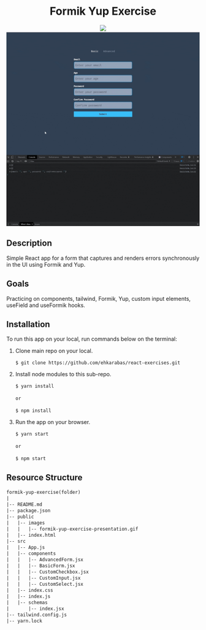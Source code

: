 <div align=center>
	<h1>Formik Yup Exercise</h1>
</div>

<div align="center">
	<a href="https://formik-yup-exercise-ehkarabas.netlify.app/">
		<img src="https://img.shields.io/badge/live-%23.svg?&style=for-the-badge&logo=www&logoColor=white%22&color=black">
	</a>
	<br>
	<img src="./public/images/formik-yup-exercise-presentation.gif"/>
</div>

## Description

Simple React app for a form that captures and renders errors synchronously in the UI using Formik and Yup.

## Goals

Practicing on components, tailwind, Formik, Yup, custom input elements, useField and useFormik hooks.

## Installation

To run this app on your local, run commands below on the terminal:

1. Clone main repo on your local.
    ```shell
    $ git clone https://github.com/ehkarabas/react-exercises.git
    ```

2. Install node modules to this sub-repo.
    ```shell
    $ yarn install
    
    or

    $ npm install
    ```

3. Run the app on your browser.
    ```shell
    $ yarn start
    
    or

    $ npm start
    ```

## Resource Structure 

```
formik-yup-exercise(folder)
|
|-- README.md
|-- package.json
|-- public
|   |-- images
|   |   |-- formik-yup-exercise-presentation.gif
|   |-- index.html
|-- src
|   |-- App.js
|   |-- components
|   |   |-- AdvancedForm.jsx
|   |   |-- BasicForm.jsx
|   |   |-- CustomCheckbox.jsx
|   |   |-- CustomInput.jsx
|   |   |-- CustomSelect.jsx
|   |-- index.css
|   |-- index.js
|   |-- schemas
|       |-- index.jsx
|-- tailwind.config.js
|-- yarn.lock
```


